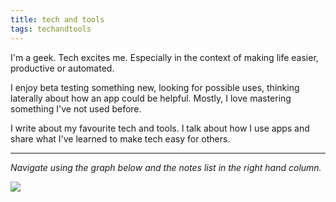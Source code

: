 ```yaml
---
title: tech and tools
tags: techandtools
---
```


I'm a geek. Tech excites me. Especially in the context of making life easier, productive or automated.

I enjoy beta testing something new, looking for possible uses, thinking laterally about how an app could be helpful. Mostly, I love mastering something I've not used before.

I write about my favourite tech and tools. I talk about how I use apps and share what I've learned to make tech easy for others.

---

*Navigate using the graph below and the notes list in the right hand column.*

![](https://source.unsplash.com/vjMgqUkS8q8/1900x1200)